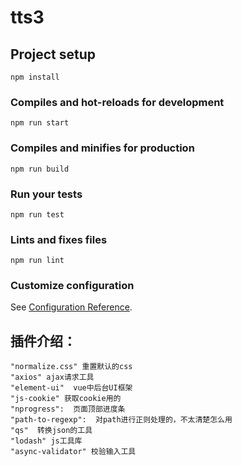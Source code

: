 # tts3

## Project setup
```
npm install
```

### Compiles and hot-reloads for development
```
npm run start
```

### Compiles and minifies for production
```
npm run build
```

### Run your tests
```
npm run test
```

### Lints and fixes files
```
npm run lint
```

### Customize configuration
See [Configuration Reference](https://cli.vuejs.org/config/).

## 插件介绍：

    "normalize.css" 重置默认的css
    "axios" ajax请求工具
    "element-ui"  vue中后台UI框架
    "js-cookie" 获取cookie用的 
    "nprogress":  页面顶部进度条
    "path-to-regexp":  对path进行正则处理的，不太清楚怎么用
    "qs"  转换json的工具
    "lodash" js工具库
    "async-validator" 校验输入工具

